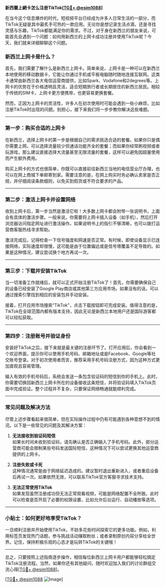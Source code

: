 **新西蘭上網卡怎么注册TikTok[[TG💪+ @esim1088](https://t.me/s/esim1088)]**

在当今这个信息爆炸的时代，短视频平台已经成为许多人日常生活的一部分，而TikTok无疑是其中最炙手可热的一款应用。无论你是想记录生活点滴，还是寻找灵感与乐趣，TikTok都能满足你的需求。不过，对于身在新西兰的朋友来说，可能首先会遇到一个问题：如何用新西兰的上网卡成功注册并使用TikTok呢？今天，我们就来详细聊聊这个问题。

### 新西兰上网卡是什么？

首先，我们需要了解什么是新西兰上网卡。简单来说，上网卡是一种可以在新西兰本地使用的移动数据卡，它能让你通过手机或平板电脑随时随地连接互联网。这类卡通常由新西兰各大电信运营商提供，比如Spark、Vodafone和2degrees等。上网卡的优势在于价格透明且灵活，适合短期旅行者或长期居住的新西兰居民。相较于传统的SIM卡，上网卡更方便携带，也更容易更换套餐。

然而，正因为上网卡的灵活性，许多人在初次使用时可能会遇到一些小麻烦，比如注册TikTok时出现的问题。别担心，接下来我们将一步步教你解决这些难题。

---

### 第一步：购买合适的上网卡

在新西兰，选择上网卡的第一步是根据自己的需求挑选合适的套餐。如果你只是偶尔需要上网，可以选择流量较少但通话功能齐全的套餐；而如果你经常刷视频或者玩游戏，那么建议直接选择大流量甚至无限流量的套餐，这样可以避免因超量使用而产生额外费用。

购买上网卡的方式也很简单，你既可以直接前往新西兰当地的电信营业厅办理，也可以在网上商城下单邮寄到家。需要注意的是，在网上购买时务必确认卖家是否正规，并仔细阅读条款细则，以免买到假货或不符合要求的产品。

---

### 第二步：激活上网卡并设置网络

收到上网卡后，第一步当然是激活它啦！大多数上网卡都会附带一张说明书，上面会有具体的激活步骤。一般来说，你需要将上网卡插入设备（如手机），然后打开浏览器访问指定网址进行激活操作。如果说明书上的指引不够清晰，也可以拨打运营商客服热线寻求帮助。

激活完成后，记得检查一下信号强度和网速是否正常。有时候，即使设备显示已连接网络，实际速度却很慢，这可能是由于位置偏远或是信号塔覆盖不足导致的。如果是这种情况，建议尝试换个地方再试一次。

---

### 第三步：下载并安装TikTok

当一切准备工作就绪后，就可以正式开始注册TikTok了！首先，你需要确保自己的设备已经安装了Google Play商店或其他第三方应用市场。如果没有的话，可以通过搜索引擎找到相应的安装包并手动安装。

接着，打开应用市场搜索“TikTok”，点击下载按钮即可完成安装。值得注意的是，TikTok在全球范围内都有版本支持，因此无论是新西兰本地用户还是国际游客都可以轻松获取。

---

### 第四步：注册账号并验证身份

安装好TikTok之后，接下来就是最关键的注册环节了。打开应用后，你会看到一个欢迎界面，提示你可以使用手机号码、邮箱地址或是Facebook、Google等社交账号登录。对于初次使用者而言，推荐采用手机号码注册方式，因为这种方式更加直观且容易管理。

输入有效的手机号码后，系统会发送一条包含验证码的短信到你的手机上。此时，你需要切换回新西兰上网卡所在的设备接收这条短信，并将验证码填入TikTok页面中完成验证。整个过程并不复杂，只要保证网络畅通就能顺利完成。

---

### 常见问题及解决方法

尽管上述步骤看起来很简单，但在实际操作过程中仍有可能遇到各种意想不到的情况。以下是一些常见的问题及其解决方案：

1. **无法接收到验证码短信**  
   如果长时间未收到验证码，请先确认是否正确输入了手机号码。此外，部分运营商可能会限制某些号码发送国际短信，这种情况下可以尝试更换其他运营商提供的上网卡。

2. **注册失败或卡死**  
   这种情况通常是由于网络延迟造成的。建议暂时退出重新进入，或者重启设备后再试一次。如果依然无效，可以联系TikTok官方客服寻求技术支持。

3. **无法正常使用TikTok**  
   如果发现虽然注册成功但无法正常观看视频，可能是网络配置不全所致。此时可以检查是否开启了必要的权限设置，比如允许后台运行、自动播放等选项。

---

### 小贴士：如何更好地享受TikTok？

一旦顺利注册并开始使用TikTok，不妨多花些时间探索它的更多功能。例如，利用标签页发现热门话题，参与挑战活动赚取粉丝；或者录制原创内容分享给全世界。记住，保持积极乐观的心态才是玩转TikTok的关键哦！

---

总之，只要按照上述指南逐步操作，相信每位新西兰上网卡用户都能够轻松搞定TikTok注册流程。当然，如果你还有其他疑问，随时欢迎加入我们的讨论群组交流心得[[TG💪+ @esim1088](https://t.me/s/esim1088)]。

[[TG💪+ @esim1088](https://t.me/s/esim1088) ![Image](https://i.postimg.cc/4NQfJmqS/Snipaste-2025-05-13-00-14-12.png)]